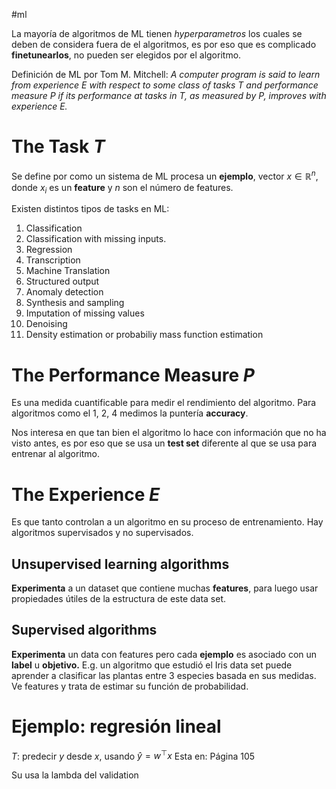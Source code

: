#ml 

La mayoría de algoritmos de ML tienen *hyperparametros* los cuales se deben de considera fuera de el algoritmos, es por eso que es complicado **finetunearlos**, no pueden ser elegidos por el algoritmo. 

Definición de ML por Tom M. Mitchell: *A computer program is said to learn from experience $E$ with respect to some class of tasks $T$ and performance measure $P$ if its performance at tasks in $T$, as measured by $P$, improves with experience $E$.*

# The Task $T$ 

Se define por como un sistema de ML procesa un **ejemplo**, vector $x \in \mathbb{R}^n$, donde $x_i$ es un **feature** y $n$ son el número de features.

Existen distintos tipos de tasks en ML: 

1. Classification 
2. Classification with missing inputs. 
3. Regression
4. Transcription 
5. Machine Translation 
6. Structured output 
7. Anomaly detection 
8. Synthesis and sampling 
9. Imputation of missing values 
10. Denoising 
11. Density estimation or probabiliy mass function estimation 

# The Performance Measure $P$ 

Es una medida cuantificable para medir el rendimiento del algoritmo. 
Para algoritmos como el 1, 2, 4 medimos la puntería **accuracy**.

Nos interesa en que tan bien el algoritmo lo hace con información que no ha visto antes, es por eso que se usa un **test set** diferente al que se usa para entrenar al algoritmo. 

# The Experience $E$

Es que tanto controlan a un algoritmo en su proceso de entrenamiento. 
Hay algoritmos supervisados y no supervisados.

## Unsupervised learning algorithms

**Experimenta** a un dataset que contiene muchas **features**, para luego usar propiedades útiles de la estructura de este data set. 

## Supervised algorithms 

**Experimenta** un data con features pero cada **ejemplo** es asociado con un **label** u **objetivo.** E.g. un algoritmo que estudió el Iris data set puede aprender a clasificar las plantas entre 3 especies basada en sus medidas. Ve features y trata de estimar su función de probabilidad. 

# Ejemplo: regresión lineal

$T$: predecir $y$ desde $x$, usando $\hat{y}=w^\top x$
Esta en: Página 105 


Su usa la lambda del validation 

